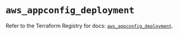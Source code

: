 # `aws_appconfig_deployment`

Refer to the Terraform Registry for docs: [`aws_appconfig_deployment`](https://registry.terraform.io/providers/hashicorp/aws/5.42.0/docs/resources/appconfig_deployment).

